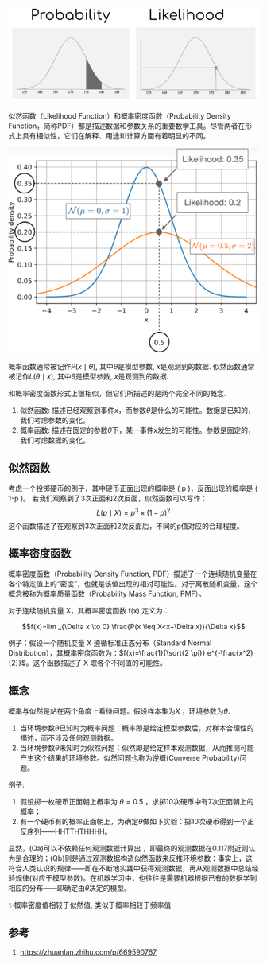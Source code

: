 

![alt text](似然/2.png)

似然函数（Likelihood Function）和概率密度函数（Probability Density Function，简称PDF）都是描述数据和参数关系的重要数学工具。尽管两者在形式上具有相似性，它们在解释、用途和计算方面有着明显的不同。



![alt text](似然/1.png)

概率函数通常被记作$P(x \mid \theta)$, 其中$\theta$是模型参数, $x$是观测到的数据.
似然函数通常被记作$L(\theta \mid x)$, 其中$\theta$是模型参数, $x$是观测到的数据.


和概率密度函数形式上很相似，但它们所描述的是两个完全不同的概念.
1. 似然函数: 描述已经观察到事件$x$，而参数$\theta$是什么的可能性。数据是已知的，我们考虑参数的变化。
2. 概率函数: 描述在固定的参数$\theta$下，某一事件$x$发生的可能性。参数是固定的，我们考虑数据的变化。




## 似然函数



考虑一个投掷硬币的例子，其中硬币正面出现的概率是 ( p )，反面出现的概率是 ( 1-p )。
若我们观察到了3次正面和2次反面，似然函数可以写作：
$$
L(p \mid X) = p^3 \times (1-p)^2
$$
这个函数描述了在观察到3次正面和2次反面后，不同的p值对应的合理程度。


## 概率密度函数

概率密度函数（Probability Density Function, PDF）描述了一个连续随机变量在各个特定值上的“密度”，也就是该值出现的相对可能性。对于离散随机变量，这个概念被称为概率质量函数（Probability Mass Function, PMF）。


对于连续随机变量 X，其概率密度函数 f(x) 定义为：

$$f(x)=lim _{\Delta x \to 0} \frac{P(x \leq X<x+\Delta x)}{\Delta x}$$

例子：假设一个随机变量 X 遵循标准正态分布（Standard Normal Distribution），其概率密度函数为：$f(x)=\frac{1}{\sqrt{2 \pi}} e^{-\frac{x^2}{2}}$。这个函数描述了 X 取各个不同值的可能性。




## 概念

概率与似然是站在两个角度上看待问题。假设样本集为$X$ ，环境参数为$\theta$.

1. 当环境参数$\theta$已知时为概率问题：概率即是给定模型参数后，对样本合理性的描述，而不涉及任何观测数据。
2. 当环境参数$\theta$未知时为似然问题：似然即是给定样本观测数据，从而推测可能产生这个结果的环境参数。似然问题也称为逆概(Converse Probability)问题。

例子:

1. 假设掷一枚硬币正面朝上概率为 $\theta = 0.5$ ，求掷10次硬币中有7次正面朝上的概率；
2. 有一个硬币有的概率正面朝上，为确定$\theta$做如下实验：掷10次硬币得到一个正反序列——HHTTHTHHHH。

显然，(Qa)可以不依赖任何观测数据计算出 ，即最终的观测数据在0.117附近则认为是合理的；(Qb)则是通过观测数据构造似然函数来反推环境参数：事实上，这符合人类认识的规律——即在不断地实践中获得观测数据，再从观测数据中总结经验规律(对应于模型参数)。在机器学习中，也往往是需要机器根据已有的数据学到相应的分布——即确定由$\theta$决定的模型。


✨概率密度值相较于似然值, 类似于概率相较于频率值




## 参考
1. https://zhuanlan.zhihu.com/p/669590767

































